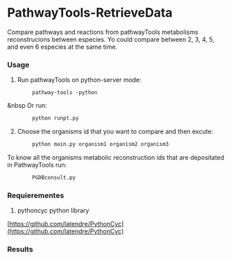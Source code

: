 # PathwayTools-RetrieveData
Compare pathways and reactions from pathwayTools metabolisms reconstrucions between especies. Yo could compare between 2, 3, 4, 5, and even 6 especies at the same time.

### Usage
1) Run pathwayTools on python-server mode:
```
        pathway-tools -python
```
&nbsp Or run:

```python
        python runpt.py
```

2) Choose the organisms id that you want to compare and then excute:
```python
        python main.py organism1 organism2 organism3
```
  To know all the organisms metabolic reconstruction ids that are depositated in PathwayTools run:
```python
        PGDBconsult.py
```
### Requierementes
1) pythoncyc python library

[https://github.com/latendre/PythonCyc](https://github.com/latendre/PythonCyc)

### Results

